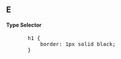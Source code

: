 ## E
#### **Type Selector**

<div>
<ul class="add-css-in-html-without-align">
    <pre>
    h1 {
        border: 1px solid black;
    }</pre>
</ul>
</div>